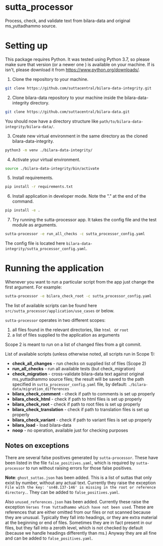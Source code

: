# sutta_processor

Process, check, and validate text from bilara-data and original ms_yuttadhammo source.

# Setting up

This package requires Python. It was tested using Python 3.7, so please make sure that version (or a newer one ) is available on your machine. If is isn't, please download it from https://www.python.org/downloads/.

1. Clone the repository to your machine.

```bash
git clone https://github.com/suttacentral/bilara-data-integrity.git
```

2. Clone bilara-data repository to your machine inside the bilara-data-integrity directory.

```bash
git clone https://github.com/suttacentral/bilara-data.git
```

You should now have a directory structure like `path/to/bilara-data-integrity/bilara-data/`.

3. Create new virtual environment in the same directory as the cloned bilara-data-integrity.

```bash
python3 -m venv ./bilara-data-integrity/
```

4. Activate your virtual environment.

```bash
source ./bilara-data-integrity/bin/activate
```

5. Install requirements.

```bash
pip install -r requirements.txt
```

6. Install application in developer mode. Note the "." at the end of the command.

```bash
pip install -e .
```

7. Try running the sutta-processor app.  It takes the config file and the test module as arguments.

```bash
sutta-processor -e run_all_checks -c sutta_processor_config.yaml
```

The config file is located here `bilara-data-integrity/sutta_processor_config.yaml`. 

# Running the application

Whenever you want to run a particular script from the app just change the first argument. For example:

```bash
sutta-processor -e bilara_check_root -c sutta_processor_config.yaml
```

The list of available scripts can be found here `src/sutta_processor/application/use_cases` or below.

`sutta-processor` operates in two different scopes:
1. all files found in the relevant directories, like `html ` or `root`
2. a list of files supplied to the application as arguments

Scope 2 is meant to run on a list of changed files from a git commit.

List of available scripts (unless otherwise noted, all scripts run in Scope 1):

- **check_all_changes** - run checks on supplied list of files (Scope 2)
- **run_all_checks** - run all available tests (but check_migration)
- **check_migration** - cross-validate bilara-data text against original ms_yuttadhammo source files; the result will be saved to the path specified in `sutta_processor_config.yaml` file, by default: `./bilara-data/migration_differences`
- **bilara_check_comment** - check if path to comments is set up properly
- **bilara_check_html** - check if path to html files is set up properly
- **bilara_check_root** - check if path to root files is set up properly
- **bilara_check_translation** - check if path to translation files is set up properly
- **bilara_check_variant** - check if path to variant files is set up properly
- **bilara_load** - load bilara-data
- **noop** - no operation, available just for checking purposes

## Notes on exceptions

There are several false positives generated by `sutta-processor`.  These have been listed in the file `false_positives.yaml`, which is required by `sutta-processor` to run without raising errors for those false positives. 

**Note**: `ghost_suttas.json` has been added. This is a list of suttas that only exist by number, without any actual text. Currently they raise the exception `File with the key: 'sn48.137-146' is missing in the root or reference directory.`. They can be added to `false_positives.yaml`.

Also `unused_references.json` has been added. Currently these raise the exception ` Verses from Yuttadhammo which have not been used `. These are references that are either omitted from our files or not scanned because they are unusual. Typically they fall into headings, or they are extra material at the beginning or end of files. Sometimes they are in fact present in our files, but they fall into a zeroth level, which is not checked by default (because we handle headings differently than ms.) Anyway they are all fine and can be added to `false_positives.yaml`.
